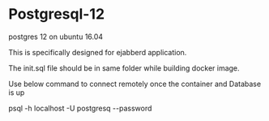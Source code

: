 # Postgresql-12
postgres 12 on ubuntu 16.04

This is specifically designed for ejabberd application.

The init.sql file should be in same folder while building docker image. 

Use below command to connect remotely once the container and Database is up

psql -h localhost -U postgresq --password 
